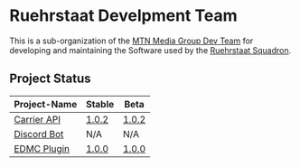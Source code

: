 # Ruehrstaat Develpment Team

This is a sub-organization of the [MTN Media Group Dev Team](https://github.com/MTN-Media-Dev-Team) for developing and maintaining the Software used by the [Ruehrstaat Squadron](https://ruehrstaat.de).

## Project Status

| Project-Name | Stable | Beta |
|--------------|--------|------|
| [Carrier API](https://github.com/Ruehrstaat-Development-Team/Ruehrstaat-API) | [1.0.2](https://github.com/Ruehrstaat-Development-Team/Ruehrstaat-API/releases/tag/v1.0.2) | [1.0.2](https://github.com/Ruehrstaat-Development-Team/Ruehrstaat-API/releases/tag/v1.0.2) |
| [Discord Bot](https://github.com/Ruehrstaat-Development-Team/Ruehrstaat-Discord-Bot) | N/A | N/A |
| [EDMC Plugin](https://github.com/Ruehrstaat-Development-Team/Ruehrstaat-Carrier-EDMC-Plugin) | [1.0.0](https://github.com/Ruehrstaat-Development-Team/Ruehrstaat-Carrier-EDMC-Plugin/releases) | [1.0.0](https://github.com/Ruehrstaat-Development-Team/Ruehrstaat-Carrier-EDMC-Plugin/releases) |
